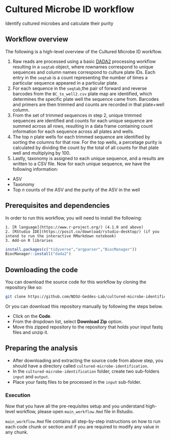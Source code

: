 # Cultured Microbe ID workflow

Identify cultured microbes and calculate their purity

## Workflow overview

The following is a high-level overview of the Cultured Microbe ID workflow.

1. Raw reads are processed using a basic [DADA2](https://benjjneb.github.io/dada2/) processing workflow resulting in a `seqtab` object, where rownames correspond to unique sequences and column names correspond to culture plate IDs. Each entry in the `seqtab` is a count representing the number of times a particular sequence appeared in a particular plate.
2. For each sequence in the `seqtab`,the pair of forward and reverse barcodes from the `BC_to_well2.csv` plate map are identified, which determines the specific plate well the sequence came from. Barcodes and primers are then trimmed and counts are recorded in that plate+well column.
3. From the set of trimmed sequences in step 2, unique trimmed sequences are identified and counts for each unique sequence are summed across all rows, resulting in a data frame containing count information for each sequence across all plates and wells.
4. The top *n* plate wells for each trimmed sequence are identified by sorting the columns for that row. For the top wells, a percetage purity is calculated by dividing the count by the total of all counts for that plate well and multiplying by 100.
5. Lastly, taxonomy is assigned to each unique sequence, and a results are written to a CSV file. Now for each unique sequence, we have the following information:
  - ASV
  - Taxonomy
  - Top *n* counts of the ASV and the purity of the ASV in the well

## Prerequisites and dependencies

In order to run this workflow, you will need to install the following:

	1. [R language](https://www.r-project.org/) (4.1.0 and above)
	2. [RStudio IDE](https://posit.co/download/rstudio-desktop/) (if you intend to run the interactive RMarkdown notebook)
	3. Add-on R libraries

```r
install.packages(c("tidyverse","argparser","BiocManager"))
BiocManager::install("dada2")
```

## Downloading the code

You can download the source code for this workflow by cloning the repository like so:

```bash
git clone https://github.com/NDSU-Geddes-Lab/cultured-microbe-identification.git
```

Or you can download this repository manually by following the steps below.

- Click on the **Code**.
- From the dropdown list, select **Download Zip** option.
- Move this zipped repository to the repository that holds your input fastq files and unzip it.

## Preparing the analysis

- After downloading and extracting the source code from above step, you should have a directory called `cultured-microbe-identification`.
- In the `cultured-microbe-identification` folder, create two sub-folders `input` and `output`.
- Place your fastq files to be processed in the `input` sub-folder.

### Execution

Now that you have all the pre-requisites setup and you understand high-level workflow, please open `main_workflow.Rmd` file in Rstudio.

`main_workflow.Rmd` file contains all step-by-step instructions on how to run each code chunk or section and if you are required to modify any value in any chunk.
